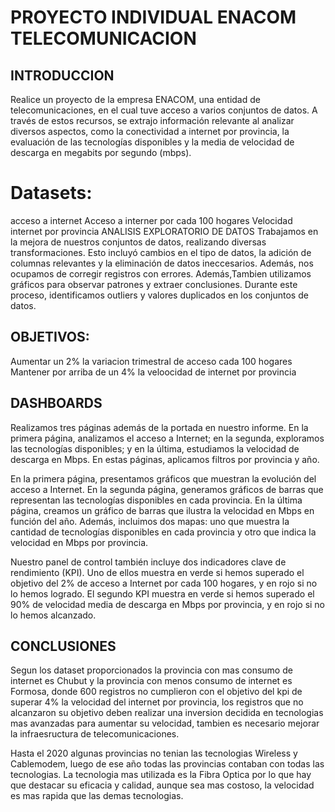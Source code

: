 # PROYECTO INDIVIDUAL ENACOM TELECOMUNICACION

## INTRODUCCION
 
Realice un proyecto de la empresa ENACOM, una entidad de telecomunicaciones, en el cual tuve acceso a varios conjuntos de datos. A través de estos recursos, se extrajo información relevante al analizar diversos aspectos, como la conectividad a internet por provincia, la evaluación de las tecnologías disponibles y la media de velocidad de descarga en megabits por segundo (mbps).

# Datasets:

acceso a internet
Acceso a interner por cada 100 hogares
Velocidad internet por provincia
ANALISIS EXPLORATORIO DE DATOS
Trabajamos en la mejora de nuestros conjuntos de datos, realizando diversas transformaciones. Esto incluyó cambios en el tipo de datos, la adición de columnas relevantes y la eliminación de datos ineccesarios. Además, nos ocupamos de corregir registros con errores. Además,Tambien utilizamos gráficos para observar patrones y extraer conclusiones. Durante este proceso, identificamos outliers y valores duplicados en los conjuntos de datos.

## OBJETIVOS:
Aumentar un 2% la variacion trimestral de acceso cada 100 hogares
Mantener por arriba de un 4% la veloocidad de internet por provincia

## DASHBOARDS
Realizamos tres páginas además de la portada en nuestro informe. En la primera página, analizamos el acceso a Internet; en la segunda, exploramos las tecnologías disponibles; y en la última, estudiamos la velocidad de descarga en Mbps. En estas páginas, aplicamos filtros por provincia y año.

En la primera página, presentamos gráficos que muestran la evolución del acceso a Internet. En la segunda página, generamos gráficos de barras que representan las tecnologías disponibles en cada provincia. En la última página, creamos un gráfico de barras que ilustra la velocidad en Mbps en función del año. Además, incluimos dos mapas: uno que muestra la cantidad de tecnologías disponibles en cada provincia y otro que indica la velocidad en Mbps por provincia.

Nuestro panel de control también incluye dos indicadores clave de rendimiento (KPI). Uno de ellos muestra en verde si hemos superado el objetivo del 2% de acceso a Internet por cada 100 hogares, y en rojo si no lo hemos logrado. El segundo KPI muestra en verde si hemos superado el 90% de velocidad media de descarga en Mbps por provincia, y en rojo si no lo hemos alcanzado.

## CONCLUSIONES

Segun los dataset proporcionados la provincia con mas consumo de internet es Chubut y la provincia con menos consumo de internet es Formosa, donde 600 registros no cumplieron con el objetivo del kpi de superar 4% la velocidad del internet por provincia, los registros que no alcanzaron su objetivo deben realizar una inversion decidida en tecnologias mas avanzadas para aumentar su velocidad, tambien es necesario mejorar la infraesructura de telecomunicaciones.

Hasta el 2020 algunas provincias no tenian las tecnologias Wireless y Cablemodem, luego de ese año todas las provincias contaban con todas las tecnologias. La tecnologia mas utilizada es la Fibra Optica por lo que hay que destacar su eficacia y calidad, aunque sea mas costoso, la velocidad es mas rapida que las demas tecnologias.

